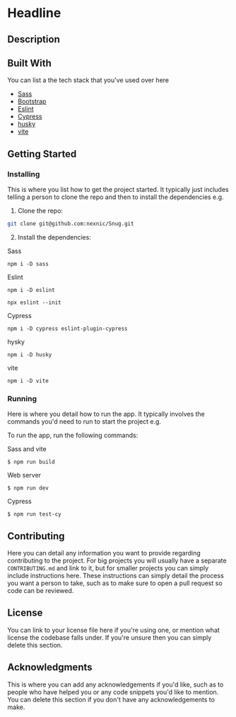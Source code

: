 # Headline



## Description




## Built With

You can list a the tech stack that you've used over here

- [Sass](https://sass-lang.com/)
- [Bootstrap](https://getbootstrap.com/)
- [Eslint](https://eslint.org/)
- [Cypress](https://www.cypress.io/)
- [husky](https://typicode.github.io/husky/#/)
- [vite](https://vitejs.dev/)

## Getting Started


### Installing

This is where you list how to get the project started. It typically just includes telling a person to clone the repo and then to install the dependencies e.g.

1. Clone the repo:

```bash
git clone git@github.com:nexnic/Snug.git
```

2. Install the dependencies:

Sass
```
npm i -D sass 
```

Eslint 
```
npm i -D eslint 
```

```
npx eslint --init
```

Cypress
```
npm i -D cypress eslint-plugin-cypress
```

hysky
```
npm i -D husky 
```

vite
```
npm i -D vite
```

### Running

Here is where you detail how to run the app. It typically involves the commands you'd need to run to start the project e.g.

To run the app, run the following commands:

Sass and vite 

```
$ npm run build
```

Web server 

```
$ npm run dev
```

Cypress
```
$ npm run test-cy 
```


## Contributing

Here you can detail any information you want to provide regarding contributing to the project. For big projects you will usually have a separate `CONTRIBUTING.md` and link to it, but for smaller projects you can simply include instructions here. These instructions can simply detail the process you want a person to take, such as to make sure to open a pull request so code can be reviewed.

## License

You can link to your license file here if you're using one, or mention what license the codebase falls under. If you're unsure then you can simply delete this section.

## Acknowledgments

This is where you can add any acknowledgements if you'd like, such as to people who have helped you or any code snippets you'd like to mention. You can delete this section if you don't have any acknowledgements to make.